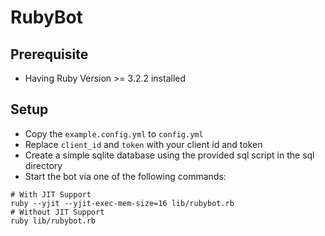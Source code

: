# RubyBot
## Prerequisite
- Having Ruby Version >= 3.2.2 installed
## Setup
- Copy the `example.config.yml` to `config.yml`
- Replace `client_id` and `token` with your client id and token
- Create a simple sqlite database using the provided sql script in the sql directory
- Start the bot via one of the following commands:
```shell
# With JIT Support
ruby --yjit --yjit-exec-mem-size=16 lib/rubybot.rb
# Without JIT Support
ruby lib/rubybot.rb
```